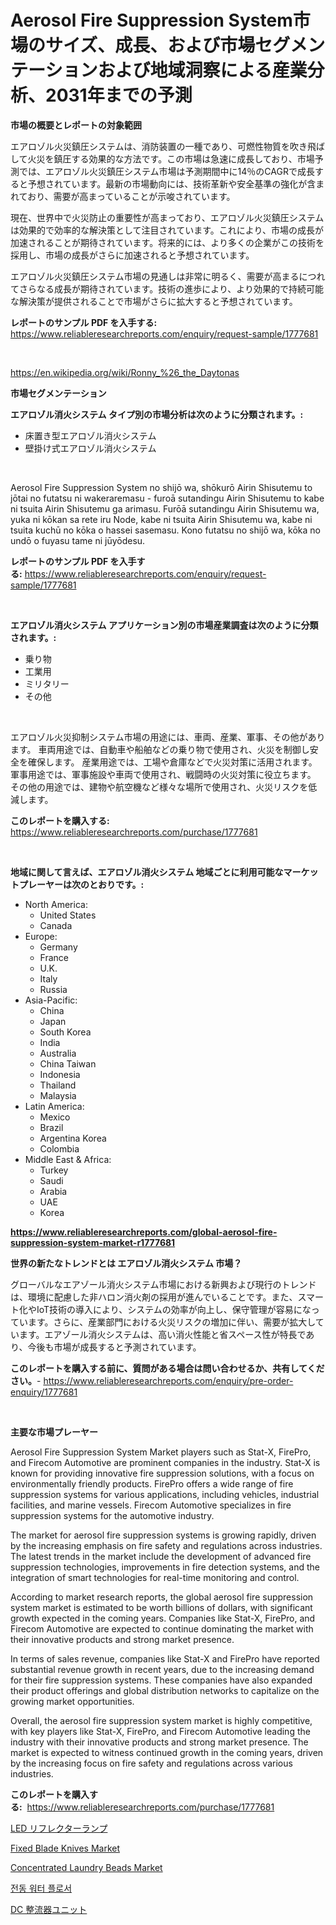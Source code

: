 <p><h1>Aerosol Fire Suppression System市場のサイズ、成長、および市場セグメンテーションおよび地域洞察による産業分析、2031年までの予測</h1></p><p><strong>市場の概要とレポートの対象範囲</strong></p>
<p><p>エアロゾル火災鎮圧システムは、消防装置の一種であり、可燃性物質を吹き飛ばして火災を鎮圧する効果的な方法です。この市場は急速に成長しており、市場予測では、エアロゾル火災鎮圧システム市場は予測期間中に14％のCAGRで成長すると予想されています。最新の市場動向には、技術革新や安全基準の強化が含まれており、需要が高まっていることが示唆されています。</p><p>現在、世界中で火災防止の重要性が高まっており、エアロゾル火災鎮圧システムは効果的で効率的な解決策として注目されています。これにより、市場の成長が加速されることが期待されています。将来的には、より多くの企業がこの技術を採用し、市場の成長がさらに加速されると予想されています。</p><p>エアロゾル火災鎮圧システム市場の見通しは非常に明るく、需要が高まるにつれてさらなる成長が期待されています。技術の進歩により、より効果的で持続可能な解決策が提供されることで市場がさらに拡大すると予想されています。</p></p>
<p><strong>レポートのサンプル PDF を入手する:</strong> <a href="https://www.reliableresearchreports.com/enquiry/request-sample/1777681">https://www.reliableresearchreports.com/enquiry/request-sample/1777681</a></p>
<p>&nbsp;</p>
<p><a href="https://en.wikipedia.org/wiki/Ronny_%26_the_Daytonas">https://en.wikipedia.org/wiki/Ronny_%26_the_Daytonas</a></p>
<p><strong>市場セグメンテーション</strong></p>
<p><strong>エアロゾル消火システム タイプ別の市場分析は次のように分類されます。:</strong></p>
<p><ul><li>床置き型エアロゾル消火システム</li><li>壁掛け式エアロゾル消火システム</li></ul></p>
<p>&nbsp;</p>
<p><p>Aerosol Fire Suppression System no shijō wa, shōkurō Airin Shisutemu to jōtai no futatsu ni wakeraremasu - furoā sutandingu Airin Shisutemu to kabe ni tsuita Airin Shisutemu ga arimasu. Furōā sutandingu Airin Shisutemu wa, yuka ni kōkan sa rete iru Node, kabe ni tsuita Airin Shisutemu wa, kabe ni tsuita kuchū no kōka o hassei sasemasu. Kono futatsu no shijō wa, kōka no undō o fuyasu tame ni jūyōdesu.</p></p>
<p><strong>レポートのサンプル PDF を入手する:</strong>&nbsp;<a href="https://www.reliableresearchreports.com/enquiry/request-sample/1777681">https://www.reliableresearchreports.com/enquiry/request-sample/1777681</a></p>
<p>&nbsp;</p>
<p><strong> エアロゾル消火システム アプリケーション別の市場産業調査は次のように分類されます。:</strong></p>
<p><ul><li>乗り物</li><li>工業用</li><li>ミリタリー</li><li>その他</li></ul></p>
<p>&nbsp;</p>
<p><p>エアロゾル火災抑制システム市場の用途には、車両、産業、軍事、その他があります。 車両用途では、自動車や船舶などの乗り物で使用され、火災を制御し安全を確保します。 産業用途では、工場や倉庫などで火災対策に活用されます。 軍事用途では、軍事施設や車両で使用され、戦闘時の火災対策に役立ちます。 その他の用途では、建物や航空機など様々な場所で使用され、火災リスクを低減します。</p></p>
<p><strong>このレポートを購入する:</strong>&nbsp; <a href="https://www.reliableresearchreports.com/purchase/1777681">https://www.reliableresearchreports.com/purchase/1777681</a></p>
<p>&nbsp;</p>
<p><strong>地域に関して言えば、エアロゾル消火システム 地域ごとに利用可能なマーケットプレーヤーは次のとおりです。:</strong></p>
<p><ul>
    <li>
        North America:
        <ul>
            <li>United States</li>
            <li>Canada</li>
        </ul>
    </li>
    <li>
        Europe:
        <ul>
            <li>Germany</li>
            <li>France</li>
            <li>U.K.</li>
            <li>Italy</li>
            <li>Russia</li>
        </ul>
    </li>
    <li>
        Asia-Pacific:
        <ul>
            <li>China</li>
            <li>Japan</li>
            <li>South Korea</li>
            <li>India</li>
            <li>Australia</li>
            <li>China Taiwan</li>
            <li>Indonesia</li>
            <li>Thailand</li>
            <li>Malaysia</li>
        </ul>
    </li>
    <li>
        Latin America:
        <ul>
            <li>Mexico</li>
            <li>Brazil</li>
            <li>Argentina Korea</li>
            <li>Colombia</li>
        </ul>
    </li>
    <li>
        Middle East & Africa:
        <ul>
            <li>Turkey</li>
            <li>Saudi</li>
            <li>Arabia</li>
            <li>UAE</li>
            <li>Korea</li>
        </ul>
    </li>
    </ul></p>
<p><strong><a href="https://www.reliableresearchreports.com/global-aerosol-fire-suppression-system-market-r1777681">https://www.reliableresearchreports.com/global-aerosol-fire-suppression-system-market-r1777681</a></strong>&nbsp;</p>
<p><strong>世界の新たなトレンドとは エアロゾル消火システム 市場？</strong></p>
<p><p>グローバルなエアゾール消火システム市場における新興および現行のトレンドは、環境に配慮した非ハロン消火剤の採用が進んでいることです。また、スマート化やIoT技術の導入により、システムの効率が向上し、保守管理が容易になっています。さらに、産業部門における火災リスクの増加に伴い、需要が拡大しています。エアゾール消火システムは、高い消火性能と省スペース性が特長であり、今後も市場が成長すると予測されています。</p></p>
<p><strong>このレポートを購入する前に、質問がある場合は問い合わせるか、共有してください。</strong>- <a href="https://www.reliableresearchreports.com/enquiry/pre-order-enquiry/1777681">https://www.reliableresearchreports.com/enquiry/pre-order-enquiry/1777681</a></p>
<p>&nbsp;</p>
<p><strong>主要な市場プレーヤー</strong></p>
<p><p>Aerosol Fire Suppression System Market players such as Stat-X, FirePro, and Firecom Automotive are prominent companies in the industry. Stat-X is known for providing innovative fire suppression solutions, with a focus on environmentally friendly products. FirePro offers a wide range of fire suppression systems for various applications, including vehicles, industrial facilities, and marine vessels. Firecom Automotive specializes in fire suppression systems for the automotive industry.</p><p>The market for aerosol fire suppression systems is growing rapidly, driven by the increasing emphasis on fire safety and regulations across industries. The latest trends in the market include the development of advanced fire suppression technologies, improvements in fire detection systems, and the integration of smart technologies for real-time monitoring and control.</p><p>According to market research reports, the global aerosol fire suppression system market is estimated to be worth billions of dollars, with significant growth expected in the coming years. Companies like Stat-X, FirePro, and Firecom Automotive are expected to continue dominating the market with their innovative products and strong market presence.</p><p>In terms of sales revenue, companies like Stat-X and FirePro have reported substantial revenue growth in recent years, due to the increasing demand for their fire suppression systems. These companies have also expanded their product offerings and global distribution networks to capitalize on the growing market opportunities.</p><p>Overall, the aerosol fire suppression system market is highly competitive, with key players like Stat-X, FirePro, and Firecom Automotive leading the industry with their innovative products and strong market presence. The market is expected to witness continued growth in the coming years, driven by the increasing focus on fire safety and regulations across various industries.</p></p>
<p><strong>このレポートを購入する:</strong>&nbsp;&nbsp;<a href="https://www.reliableresearchreports.com/purchase/1777681">https://www.reliableresearchreports.com/purchase/1777681</a></p>
<p><p><a href="https://github.com/mohamedbakry57/Market-Research-Report-List-5/blob/main/393057026227.md">LED リフレクターランプ</a></p><p><a href="https://medium.com/@go-emi/insights-into-the-fixed-blade-knives-market-size-which-is-expanding-with-a-10-8-fced5622893c">Fixed Blade Knives Market</a></p><p><a href="https://medium.com/@chloeconn57/concentrated-laundry-beads-market-trends-a-detailed-study-of-its-market-segmentation-and-analyzing-9ae5bfa584f2">Concentrated Laundry Beads Market</a></p><p><a href="https://github.com/hasanrajibul387/Market-Research-Report-List-2/blob/main/255128433450.md">전동 워터 플로서</a></p><p><a href="https://github.com/zjkmgcs938405/Market-Research-Report-List-3/blob/main/649001026228.md">DC 整流器ユニット</a></p></p>